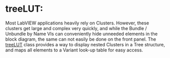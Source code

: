 # treeLUT:

Most LabVIEW applications heavily rely on Clusters. However, these clusters get large and complex very quickly, and while the Bundle / Unbundle by Name VIs can conveniently hide unneeded elements in the block diagram, the same can not easily be done on the front panel. The [treeLUT](source\TreeLUT) class provides a way to display nested Clusters in a Tree structure, and maps all elements to a Variant look-up table for easy access.
